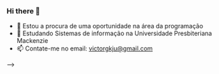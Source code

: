 ### Hi there 👋

- 🔭 Estou a procura de uma oportunidade na área da programação
- 🌱 Estudando Sistemas de informação na Universidade Presbiteriana Mackenzie
- 📫 Contate-me no email: victorgkju@gmail.com

-->
